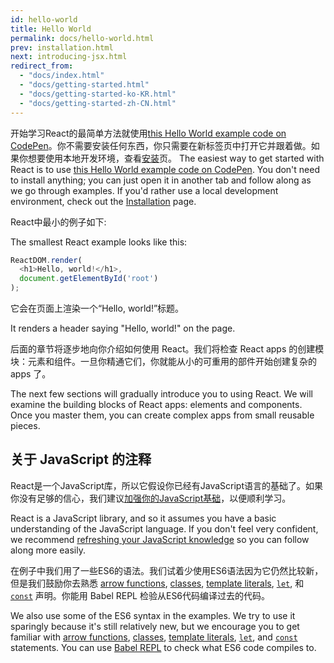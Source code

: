 ```yaml
---
id: hello-world
title: Hello World
permalink: docs/hello-world.html
prev: installation.html
next: introducing-jsx.html
redirect_from:
  - "docs/index.html"
  - "docs/getting-started.html"
  - "docs/getting-started-ko-KR.html"
  - "docs/getting-started-zh-CN.html"
---
```


开始学习React的最简单方法就使用[this Hello World example code on CodePen](http://codepen.io/gaearon/pen/ZpvBNJ?editors=0010)。你不需要安装任何东西，你只需要在新标签页中打开它并跟着做。如果你想要使用本地开发环境，查看[安装](react/docs/installation)页。
The easiest way to get started with React is to use [this Hello World example code on CodePen](http://codepen.io/gaearon/pen/ZpvBNJ?editors=0010). You don't need to install anything; you can just open it in another tab and follow along as we go through examples. If you'd rather use a local development environment, check out the [Installation](/react/docs/installation.html) page.

React中最小的例子如下:

The smallest React example looks like this:

```js
ReactDOM.render(
  <h1>Hello, world!</h1>,
  document.getElementById('root')
);
```

它会在页面上渲染一个“Hello, world!”标题。

It renders a header saying "Hello, world!" on the page.

后面的章节将逐步地向你介绍如何使用 React。我们将检查 React apps 的创建模块：元素和组件。一旦你精通它们，你就能从小的可重用的部件开始创建复杂的 apps 了。

The next few sections will gradually introduce you to using React. We will examine the building blocks of React apps: elements and components. Once you master them, you can create complex apps from small reusable pieces.

## 关于 JavaScript 的注释

React是一个JavaScript库，所以它假设你已经有JavaScript语言的基础了。如果你没有足够的信心，我们建议[加强你的JavaScript基础](https://developer.mozilla.org/en-US/docs/Web/JavaScript/A_re-introduction_to_JavaScript)，以便顺利学习。

React is a JavaScript library, and so it assumes you have a basic understanding of the JavaScript language. If you don't feel very confident, we recommend [refreshing your JavaScript knowledge](https://developer.mozilla.org/en-US/docs/Web/JavaScript/A_re-introduction_to_JavaScript) so you can follow along more easily.

在例子中我们用了一些ES6的语法。我们试着少使用ES6语法因为它仍然比较新，但是我们鼓励你去熟悉 [arrow functions](https://developer.mozilla.org/en-US/docs/Web/JavaScript/Reference/Functions/Arrow_functions), [classes](https://developer.mozilla.org/en-US/docs/Web/JavaScript/Reference/Classes), [template literals](https://developer.mozilla.org/en/docs/Web/JavaScript/Reference/Template_literals), [`let`](https://developer.mozilla.org/en-US/docs/Web/JavaScript/Reference/Statements/let), 和 [`const`](https://developer.mozilla.org/en-US/docs/Web/JavaScript/Reference/Statements/const) 声明。你能用 Babel REPL 检验从ES6代码编译过去的代码。

We also use some of the ES6 syntax in the examples. We try to use it sparingly because it's still relatively new, but we encourage you to get familiar with [arrow functions](https://developer.mozilla.org/en-US/docs/Web/JavaScript/Reference/Functions/Arrow_functions), [classes](https://developer.mozilla.org/en-US/docs/Web/JavaScript/Reference/Classes), [template literals](https://developer.mozilla.org/en/docs/Web/JavaScript/Reference/Template_literals), [`let`](https://developer.mozilla.org/en-US/docs/Web/JavaScript/Reference/Statements/let), and [`const`](https://developer.mozilla.org/en-US/docs/Web/JavaScript/Reference/Statements/const) statements. You can use <a href="http://babeljs.io/repl/#?babili=false&evaluate=true&lineWrap=false&presets=es2015%2Creact&experimental=false&loose=false&spec=false&code=const%20element%20%3D%20%3Ch1%3EHello%2C%20world!%3C%2Fh1%3E%3B%0Aconst%20container%20%3D%20document.getElementById('root')%3B%0AReactDOM.render(element%2C%20container)%3B%0A">Babel REPL</a> to check what ES6 code compiles to.
